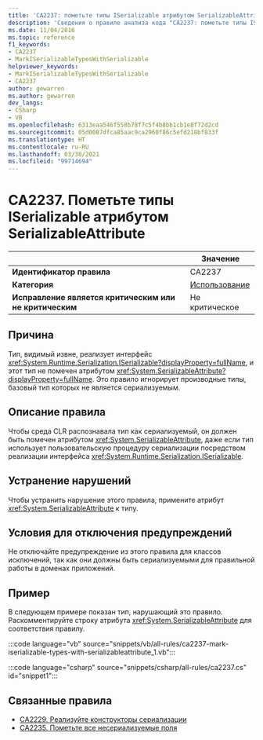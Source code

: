 ```yaml
---
title: 'CA2237: пометьте типы ISerializable атрибутом SerializableAttribute (анализ кода)'
description: 'Сведения о правиле анализа кода "CA2237: пометьте типы ISerializable атрибутом SerializableAttribute"'
ms.date: 11/04/2016
ms.topic: reference
f1_keywords:
- CA2237
- MarkISerializableTypesWithSerializable
helpviewer_keywords:
- MarkISerializableTypesWithSerializable
- CA2237
author: gewarren
ms.author: gewarren
dev_langs:
- CSharp
- VB
ms.openlocfilehash: 6313eaa546f558b78f7c5f4b8bb1cb1e8f72d2cd
ms.sourcegitcommit: 05d0087dfca85aac9ca2960f86c5efd218bf833f
ms.translationtype: HT
ms.contentlocale: ru-RU
ms.lasthandoff: 03/30/2021
ms.locfileid: "99714694"
---
```

# <a name="ca2237-mark-iserializable-types-with-serializableattribute"></a>CA2237. Пометьте типы ISerializable атрибутом SerializableAttribute

| | Значение |
|-|-|
| **Идентификатор правила** |CA2237|
| **Категория** |[Использование](usage-warnings.md)|
| **Исправление является критическим или не критическим** |Не критическое|

## <a name="cause"></a>Причина

Тип, видимый извне, реализует интерфейс <xref:System.Runtime.Serialization.ISerializable?displayProperty=fullName>, и этот тип не помечен атрибутом <xref:System.SerializableAttribute?displayProperty=fullName>. Это правило игнорирует производные типы, базовый тип которых не является сериализуемым.

## <a name="rule-description"></a>Описание правила

Чтобы среда CLR распознавала тип как сериализуемый, он должен быть помечен атрибутом <xref:System.SerializableAttribute>, даже если тип использует пользовательскую процедуру сериализации посредством реализации интерфейса <xref:System.Runtime.Serialization.ISerializable>.

## <a name="how-to-fix-violations"></a>Устранение нарушений

Чтобы устранить нарушение этого правила, примените атрибут <xref:System.SerializableAttribute> к типу.

## <a name="when-to-suppress-warnings"></a>Условия для отключения предупреждений

Не отключайте предупреждение из этого правила для классов исключений, так как они должны быть сериализуемыми для правильной работы в доменах приложений.

## <a name="example"></a>Пример

В следующем примере показан тип, нарушающий это правило. Раскомментируйте строку атрибута <xref:System.SerializableAttribute> для соответствия правилу.

:::code language="vb" source="snippets/vb/all-rules/ca2237-mark-iserializable-types-with-serializableattribute_1.vb":::

:::code language="csharp" source="snippets/csharp/all-rules/ca2237.cs" id="snippet1":::

## <a name="related-rules"></a>Связанные правила

- [CA2229. Реализуйте конструкторы сериализации](ca2229.md)
- [CA2235. Пометьте все несериализуемые поля](ca2235.md)

